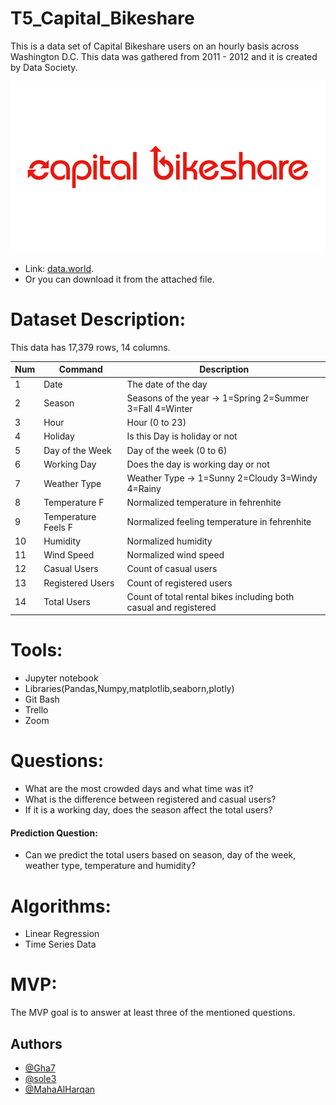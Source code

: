 # T5_Capital_Bikeshare
This is a data set of Capital Bikeshare users on an hourly basis across Washington D.C.
This data was gathered from 2011 - 2012 and it is created by 
Data Society.

![](Images/capital-bikeshare-logo.png)
- Link: [data.world](https://data.world/data-society/capital-bikeshare-2011-2012).
- Or you can download it from the attached file.

# Dataset Description:
This data has 17,379 rows, 14 columns.


| Num | Command | Description |
| --- | --- | --- |
| 1  | Date | The date of the day |
| 2  | Season | Seasons of the year -> 1=Spring 2=Summer 3=Fall 4=Winter |
| 3  | Hour | Hour (0 to 23) |
| 4  | Holiday | Is this Day is holiday or not |
| 5  | Day of the Week | Day of the week (0 to 6) |
| 6  | Working Day | Does the day is working day or not  |
| 7  | Weather Type | Weather Type -> 1=Sunny 2=Cloudy 3=Windy 4=Rainy |
| 8  | Temperature F | Normalized temperature in fehrenhite |
| 9  | Temperature Feels F  | Normalized feeling temperature in fehrenhite |
| 10 | Humidity | Normalized humidity |
| 11 | Wind Speed | Normalized wind speed |
| 12 | Casual Users | Count of casual users |
| 13 | Registered Users | Count of registered users |
| 14 | Total Users | Count of total rental bikes including both casual and registered |

# Tools:
- Jupyter notebook
- Libraries(Pandas,Numpy,matplotlib,seaborn,plotly)
- Git Bash
- Trello
- Zoom

# Questions:
- What are the most crowded days and what time was it?
- What is the difference between registered and casual users?
- If it is a working day, does the season affect the total users?
#### Prediction Question:
- Can we predict the total users based on season, day of the week, weather type, temperature and humidity?

# Algorithms:
- Linear Regression
- Time Series Data

# MVP:
The MVP goal is to answer at least three of the mentioned questions.

## Authors

- [@Gha7](https://github.com/Gha7)
- [@sole3](https://github.com/sole3)
- [@MahaAlHarqan](https://github.com/MahaAlHarqan)
